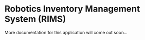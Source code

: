 # Robotics Inventory Management System (RIMS)
 More documentation for this application will come out soon...
